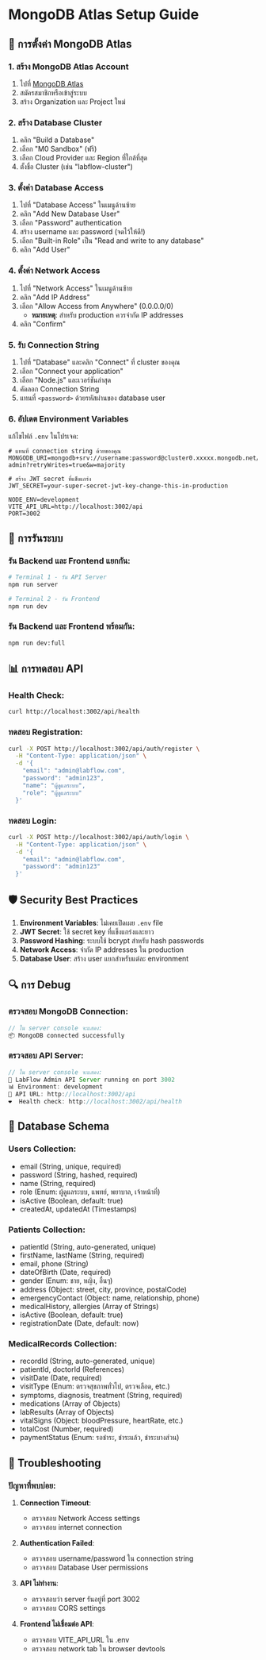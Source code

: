 # MongoDB Atlas Setup Guide

## 🚀 การตั้งค่า MongoDB Atlas

### 1. สร้าง MongoDB Atlas Account
1. ไปที่ [MongoDB Atlas](https://www.mongodb.com/cloud/atlas)
2. สมัครสมาชิกหรือเข้าสู่ระบบ
3. สร้าง Organization และ Project ใหม่

### 2. สร้าง Database Cluster
1. คลิก "Build a Database"
2. เลือก "M0 Sandbox" (ฟรี)
3. เลือก Cloud Provider และ Region ที่ใกล้ที่สุด
4. ตั้งชื่อ Cluster (เช่น "labflow-cluster")

### 3. ตั้งค่า Database Access
1. ไปที่ "Database Access" ในเมนูด้านซ้าย
2. คลิก "Add New Database User"
3. เลือก "Password" authentication
4. สร้าง username และ password (จดไว้ให้ดี!)
5. เลือก "Built-in Role" เป็น "Read and write to any database"
6. คลิก "Add User"

### 4. ตั้งค่า Network Access
1. ไปที่ "Network Access" ในเมนูด้านซ้าย
2. คลิก "Add IP Address"
3. เลือก "Allow Access from Anywhere" (0.0.0.0/0)
   - **หมายเหตุ**: สำหรับ production ควรจำกัด IP addresses
4. คลิก "Confirm"

### 5. รับ Connection String
1. ไปที่ "Database" และคลิก "Connect" ที่ cluster ของคุณ
2. เลือก "Connect your application"
3. เลือก "Node.js" และเวอร์ชันล่าสุด
4. คัดลอก Connection String
5. แทนที่ `<password>` ด้วยรหัสผ่านของ database user

### 6. อัปเดต Environment Variables
แก้ไขไฟล์ `.env` ในโปรเจค:

```env
# แทนที่ connection string ด้วยของคุณ
MONGODB_URI=mongodb+srv://username:password@cluster0.xxxxx.mongodb.net/labflow-admin?retryWrites=true&w=majority

# สร้าง JWT secret ที่แข็งแกร่ง
JWT_SECRET=your-super-secret-jwt-key-change-this-in-production

NODE_ENV=development
VITE_API_URL=http://localhost:3002/api
PORT=3002
```

## 🔧 การรันระบบ

### รัน Backend และ Frontend แยกกัน:
```bash
# Terminal 1 - รัน API Server
npm run server

# Terminal 2 - รัน Frontend
npm run dev
```

### รัน Backend และ Frontend พร้อมกัน:
```bash
npm run dev:full
```

## 📊 การทดสอบ API

### Health Check:
```bash
curl http://localhost:3002/api/health
```

### ทดสอบ Registration:
```bash
curl -X POST http://localhost:3002/api/auth/register \
  -H "Content-Type: application/json" \
  -d '{
    "email": "admin@labflow.com",
    "password": "admin123",
    "name": "ผู้ดูแลระบบ",
    "role": "ผู้ดูแลระบบ"
  }'
```

### ทดสอบ Login:
```bash
curl -X POST http://localhost:3002/api/auth/login \
  -H "Content-Type: application/json" \
  -d '{
    "email": "admin@labflow.com",
    "password": "admin123"
  }'
```

## 🛡️ Security Best Practices

1. **Environment Variables**: ไม่เคยเปิดเผย `.env` file
2. **JWT Secret**: ใช้ secret key ที่แข็งแกร่งและยาว
3. **Password Hashing**: ระบบใช้ bcrypt สำหรับ hash passwords
4. **Network Access**: จำกัด IP addresses ใน production
5. **Database User**: สร้าง user แยกสำหรับแต่ละ environment

## 🔍 การ Debug

### ตรวจสอบ MongoDB Connection:
```javascript
// ใน server console จะแสดง:
📦 MongoDB connected successfully
```

### ตรวจสอบ API Server:
```javascript
// ใน server console จะแสดง:
🚀 LabFlow Admin API Server running on port 3002
📊 Environment: development
🔗 API URL: http://localhost:3002/api
❤️  Health check: http://localhost:3002/api/health
```

## 📝 Database Schema

### Users Collection:
- email (String, unique, required)
- password (String, hashed, required)
- name (String, required)
- role (Enum: ผู้ดูแลระบบ, แพทย์, พยาบาล, เจ้าหน้าที่)
- isActive (Boolean, default: true)
- createdAt, updatedAt (Timestamps)

### Patients Collection:
- patientId (String, auto-generated, unique)
- firstName, lastName (String, required)
- email, phone (String)
- dateOfBirth (Date, required)
- gender (Enum: ชาย, หญิง, อื่นๆ)
- address (Object: street, city, province, postalCode)
- emergencyContact (Object: name, relationship, phone)
- medicalHistory, allergies (Array of Strings)
- isActive (Boolean, default: true)
- registrationDate (Date, default: now)

### MedicalRecords Collection:
- recordId (String, auto-generated, unique)
- patientId, doctorId (References)
- visitDate (Date, required)
- visitType (Enum: ตรวจสุขภาพทั่วไป, ตรวจเลือด, etc.)
- symptoms, diagnosis, treatment (String, required)
- medications (Array of Objects)
- labResults (Array of Objects)
- vitalSigns (Object: bloodPressure, heartRate, etc.)
- totalCost (Number, required)
- paymentStatus (Enum: รอชำระ, ชำระแล้ว, ชำระบางส่วน)

## 🚨 Troubleshooting

### ปัญหาที่พบบ่อย:

1. **Connection Timeout**:
   - ตรวจสอบ Network Access settings
   - ตรวจสอบ internet connection

2. **Authentication Failed**:
   - ตรวจสอบ username/password ใน connection string
   - ตรวจสอบ Database User permissions

3. **API ไม่ทำงาน**:
   - ตรวจสอบว่า server รันอยู่ที่ port 3002
   - ตรวจสอบ CORS settings

4. **Frontend ไม่เชื่อมต่อ API**:
   - ตรวจสอบ VITE_API_URL ใน .env
   - ตรวจสอบ network tab ใน browser devtools
